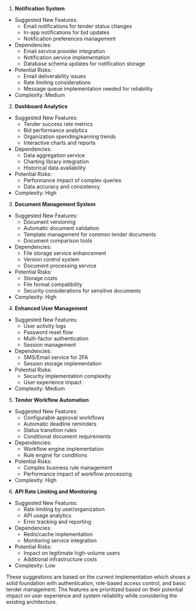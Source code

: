 1. **Notification System**

- Suggested New Features:
	- Email notifications for tender status changes
	- In-app notifications for bid updates
	- Notification preferences management
- Dependencies:
	- Email service provider integration
	- Notification service implementation
	- Database schema updates for notification storage
- Potential Risks:
	- Email deliverability issues
	- Rate limiting considerations
	- Message queue implementation needed for reliability
- Complexity: Medium

2. **Dashboard Analytics**

- Suggested New Features:
	- Tender success rate metrics
	- Bid performance analytics
	- Organization spending/earning trends
	- Interactive charts and reports
- Dependencies:
	- Data aggregation service
	- Charting library integration
	- Historical data availability
- Potential Risks:
	- Performance impact of complex queries
	- Data accuracy and consistency
- Complexity: High

3. **Document Management System**

- Suggested New Features:
	- Document versioning
	- Automatic document validation
	- Template management for common tender documents
	- Document comparison tools
- Dependencies:
	- File storage service enhancement
	- Version control system
	- Document processing service
- Potential Risks:
	- Storage costs
	- File format compatibility
	- Security considerations for sensitive documents
- Complexity: High

4. **Enhanced User Management**

- Suggested New Features:
	- User activity logs
	- Password reset flow
	- Multi-factor authentication
	- Session management
- Dependencies:
	- SMS/Email service for 2FA
	- Session storage implementation
- Potential Risks:
	- Security implementation complexity
	- User experience impact
- Complexity: Medium

5. **Tender Workflow Automation**

- Suggested New Features:
	- Configurable approval workflows
	- Automatic deadline reminders
	- Status transition rules
	- Conditional document requirements
- Dependencies:
	- Workflow engine implementation
	- Rule engine for conditions
- Potential Risks:
	- Complex business rule management
	- Performance impact of workflow processing
- Complexity: High

6. **API Rate Limiting and Monitoring**

- Suggested New Features:
	- Rate limiting by user/organization
	- API usage analytics
	- Error tracking and reporting
- Dependencies:
	- Redis/cache implementation
	- Monitoring service integration
- Potential Risks:
	- Impact on legitimate high-volume users
	- Additional infrastructure costs
- Complexity: Low

These suggestions are based on the current implementation which shows a solid foundation with authentication, role-based access control, and basic tender management. The features are prioritized based on their potential impact on user experience and system reliability while considering the existing architecture.